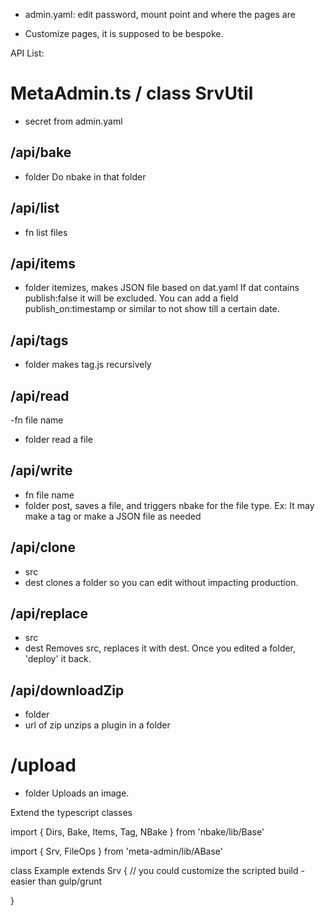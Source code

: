 
- admin.yaml:
edit password, mount point and where the pages are

- Customize pages, it is supposed to be bespoke.

API List:
# MetaAdmin.ts / class SrvUtil
- secret from admin.yaml


## /api/bake
- folder
Do nbake in that folder

## /api/list
- fn
list files

## /api/items
- folder
itemizes, makes JSON file based on dat.yaml
If dat contains publish:false it will be excluded.
You can add a field publish_on:timestamp or similar to not show till a certain date.

## /api/tags
- folder
makes tag.js recursively

## /api/read
-fn file name
- folder
read a file

## /api/write
- fn file name
- folder
post, saves a file, and triggers nbake for the file type. Ex: It may make a tag or make a JSON file as needed

## /api/clone
- src
- dest
clones a folder so you can edit without impacting production.

## /api/replace
- src
- dest
Removes src, replaces it with dest. Once you edited a folder, 'deploy' it back.

## /api/downloadZip
- folder
- url of zip
unzips a plugin in a folder


# /upload
- folder
Uploads an image.


Extend the typescript classes

import { Dirs, Bake, Items, Tag, NBake } from 'nbake/lib/Base'

import { Srv, FileOps } from 'meta-admin/lib/ABase'

class Example extends Srv { // you could customize the scripted build - easier than gulp/grunt

}




